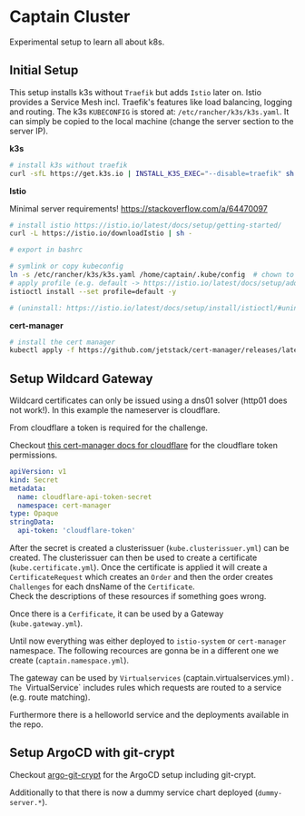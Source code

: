 # Captain Cluster

Experimental setup to learn all about k8s.

## Initial Setup

This setup installs k3s without `Traefik` but adds `Istio` later on.
Istio provides a Service Mesh incl. Traefik's features like load balancing, logging and routing.
The k3s `KUBECONFIG` is stored at: `/etc/rancher/k3s/k3s.yaml`.
It can simply be copied to the local machine (change the server section to the server IP).

**k3s**

```bash
# install k3s without traefik
curl -sfL https://get.k3s.io | INSTALL_K3S_EXEC="--disable=traefik" sh -
```

**Istio**

Minimal server requirements! https://stackoverflow.com/a/64470097

```bash
# install istio https://istio.io/latest/docs/setup/getting-started/
curl -L https://istio.io/downloadIstio | sh -

# export in bashrc

# symlink or copy kubeconfig
ln -s /etc/rancher/k3s/k3s.yaml /home/captain/.kube/config  # chown to correct user...
# apply profile (e.g. default -> https://istio.io/latest/docs/setup/additional-setup/config-profiles/)
istioctl install --set profile=default -y

# (uninstall: https://istio.io/latest/docs/setup/install/istioctl/#uninstall-istio)
```

**cert-manager**

```bash
# install the cert manager
kubectl apply -f https://github.com/jetstack/cert-manager/releases/latest/download/cert-manager.yaml
```

## Setup Wildcard Gateway

Wildcard certificates can only be issued using a dns01 solver (http01 does not work!).
In this example the nameserver is cloudflare.

From cloudflare a token is required for the challenge.

Checkout [this cert-manager docs for cloudflare](https://cert-manager.io/docs/configuration/acme/dns01/cloudflare/)
for the cloudflare token permissions.

```yaml
apiVersion: v1
kind: Secret
metadata:
  name: cloudflare-api-token-secret
  namespace: cert-manager
type: Opaque
stringData:
  api-token: 'cloudflare-token'
```

After the secret is created a clusterissuer (`kube.clusterissuer.yml`) can be created.
The clusterissuer can then be used to create a certificate (`kube.certificate.yml`).
Once the certificate is applied it will create a `CertificateRequest` which creates an `Order`
and then the order creates `Challenges` for each dnsName of the `Certificate`.  
Check the descriptions of these resources if something goes wrong.

Once there is a `Cerfificate`, it can be used by a Gateway (`kube.gateway.yml`).

Until now everything was either deployed to `istio-system` or `cert-manager` namespace.
The following recources are gonna be in a different one we create (`captain.namespace.yml`).

The gateway can be used by `Virtualservices` (captain.virtualservices.yml`).
The `VirtualService` includes rules which requests are routed to a service (e.g. route matching).

Furthermore there is a helloworld service and the deployments available in the repo.

## Setup ArgoCD with git-crypt

Checkout [argo-git-crypt](https://github.com/busykoala/argo-git-crypt) for the
ArgoCD setup including git-crypt.

Additionally to that there is now a dummy service chart deployed (`dummy-server.*`).
